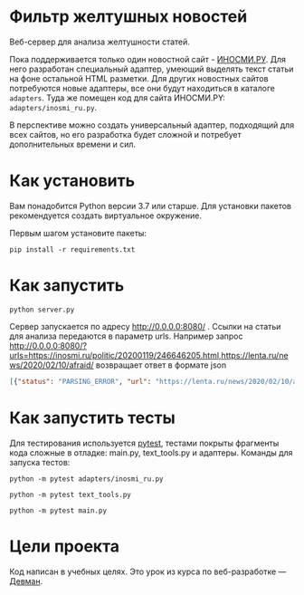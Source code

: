 # Фильтр желтушных новостей

Веб-сервер для анализа желтушности статей.<br>

Пока поддерживается только один новостной сайт - [ИНОСМИ.РУ](https://inosmi.ru/). Для него разработан специальный адаптер, умеющий выделять текст статьи на фоне остальной HTML разметки. Для других новостных сайтов потребуются новые адаптеры, все они будут находиться в каталоге `adapters`. Туда же помещен код для сайта ИНОСМИ.PY: `adapters/inosmi_ru.py`.

В перспективе можно создать универсальный адаптер, подходящий для всех сайтов, но его разработка будет сложной и потребует дополнительных времени и сил.

# Как установить

Вам понадобится Python версии 3.7 или старше. Для установки пакетов рекомендуется создать виртуальное окружение.

Первым шагом установите пакеты:

```python3
pip install -r requirements.txt
```

# Как запустить

```python3
python server.py
```
Сервер запускается по адресу http://0.0.0.0:8080/ . Ссылки на статьи для анализа передаются в параметр urls.
Например запрос http://0.0.0.0:8080/?urls=https://inosmi.ru/politic/20200119/246646205.html,https://lenta.ru/news/2020/02/10/afraid/
возвращает ответ в формате json 
```json
[{"status": "PARSING_ERROR", "url": "https://lenta.ru/news/2020/02/10/afraid/", "score": null, "words_count": null}, {"status": "OK", "url": "https://inosmi.ru/politic/20200119/246646205.html", "score": 1.04, "words_count": 673}]
```

# Как запустить тесты

Для тестирования используется [pytest](https://docs.pytest.org/en/latest/), тестами покрыты фрагменты кода сложные в отладке: main.py, text_tools.py и адаптеры. Команды для запуска тестов:

```
python -m pytest adapters/inosmi_ru.py
```

```
python -m pytest text_tools.py
```

```
python -m pytest main.py
```

# Цели проекта

Код написан в учебных целях. Это урок из курса по веб-разработке — [Девман](https://dvmn.org).
